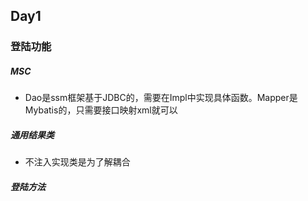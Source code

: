 ## Day1
### 登陆功能
##### MSC
- Dao是ssm框架基于JDBC的，需要在Impl中实现具体函数。Mapper是Mybatis的，只需要接口映射xml就可以

##### 通用结果类
- 不注入实现类是为了解耦合

##### 登陆方法